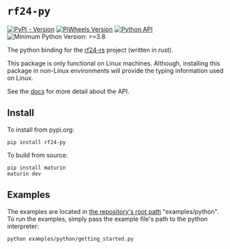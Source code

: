 # `rf24-py`

[pypi-link]: https://pypi.org/project/rf24-py/
[pypi-badge]: https://img.shields.io/pypi/v/rf24-py
[piwheels-badge]: https://img.shields.io/piwheels/v/rf24-py
[piwheels-link]: https://www.piwheels.org/project/rf24-py/
[rtd-badge]: https://img.shields.io/readthedocs/rf24-rs
[docs]: https://rf24-rs.readthedocs.io/en/latest/python-api/
[rf24-rs]: https://github.com/nRF24/rf24-rs
[py-min-ver]: https://img.shields.io/badge/python->=3.8-blue

[![PyPI - Version][pypi-badge]][pypi-link]
[![PiWheels Version][piwheels-badge]][piwheels-link]
[![Python API][rtd-badge]][docs]
![Minimum Python Version: >=3.8][py-min-ver]

The python binding for the [rf24-rs] project (written in rust).

This package is only functional on Linux machines.
Although, installing this package in non-Linux environments will
provide the typing information used on Linux.

See the [docs] for more detail about the API.

## Install

To install from pypi.org:

```text
pip install rf24-py
```

To build from source:

```text
pip install maturin
maturin dev
```

## Examples

The examples are located in [the repository's root path][rf24-rs] "examples/python".
To run the examples, simply pass the example file's path to the python interpreter:

```text
python examples/python/getting_started.py
```
